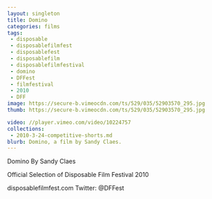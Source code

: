 ```yaml
---
layout: singleton
title: Domino
categories: films
tags:
 - disposable
 - disposablefilmfest
 - disposablefest
 - disposablefilm
 - disposablefilmfestival
 - domino
 - DFFest
 - filmfestival
 - 2010
 - DFF
image: https://secure-b.vimeocdn.com/ts/529/035/52903570_295.jpg
thumb: https://secure-b.vimeocdn.com/ts/529/035/52903570_295.jpg

video: //player.vimeo.com/video/10224757
collections:
 - 2010-3-24-competitive-shorts.md
blurb: Domino, a film by Sandy Claes.
---
```


Domino
By Sandy Claes

Official Selection of Disposable Film Festival 2010

disposablefilmfest.com
Twitter: @DFFest